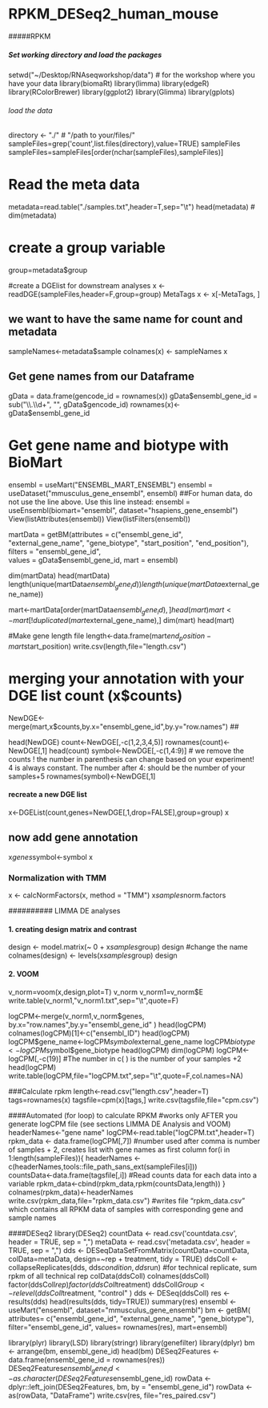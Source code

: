 # RPKM_DESeq2_human_mouse
#####RPKM
##### Set working directory and load the packages

setwd("~/Desktop/RNAseqworkshop/data") # for the workshop where you have your data
library(biomaRt)
library(limma)
library(edgeR)
library(RColorBrewer)
library(ggplot2)
library(Glimma)
library(gplots)

###### load the data
directory <- "./" # "/path to your/files/"
sampleFiles=grep('count',list.files(directory),value=TRUE)
sampleFiles	
sampleFiles=sampleFiles[order(nchar(sampleFiles),sampleFiles)]

# Read the meta data
metadata=read.table("./samples.txt",header=T,sep="\t")
head(metadata) # 
dim(metadata)

# create a group variable
group=metadata$group

#create a DGElist for downstream analyses
x <- readDGE(sampleFiles,header=F,group=group)
MetaTags
x <- x[-MetaTags, ]

## we want to have the same name for count and metadata
sampleNames<-metadata$sample
colnames(x) <- sampleNames
x

## Get gene names from our Dataframe
gData = data.frame(gencode_id = rownames(x))
gData$ensembl_gene_id = sub("\\.\\d+", "", gData$gencode_id)
rownames(x)<-gData$ensembl_gene_id 

# Get gene name and biotype with BioMart
ensembl = useMart("ENSEMBL_MART_ENSEMBL")
ensembl = useDataset("mmusculus_gene_ensembl", ensembl) 
##For human data, do not use the line above. Use this line instead: ensembl = useEnsembl(biomart="ensembl", dataset="hsapiens_gene_ensembl")
View(listAttributes(ensembl))
View(listFilters(ensembl))

martData = getBM(attributes = c("ensembl_gene_id", 	"external_gene_name", "gene_biotype", "start_position", "end_position"),
                 filters = "ensembl_gene_id",		
                 values = gData$ensembl_gene_id,
                 mart  = ensembl)

dim(martData)
head(martData)
length(unique(martData$ensembl_gene_id))
length(unique(martData$external_gene_name))

mart<-martData[order(martData$ensembl_gene_id),]  
head(mart)
mart <- mart[!duplicated(mart$external_gene_name),]
dim(mart)
head(mart)

#Make gene length file
length<-data.frame(mart$end_position - mart$start_position)
write.csv(length,file="length.csv")

# merging your annotation with your DGE list count (x$counts)
NewDGE<-merge(mart,x$counts,by.x="ensembl_gene_id",by.y="row.names") ##

head(NewDGE)
count<-NewDGE[,-c(1,2,3,4,5)] 
rownames(count)<-NewDGE[,1]
head(count)
symbol<-NewDGE[,-c(1,4:9)] # we remove the counts ! the number in parenthesis can change based on your experiment! 4 is always constant. The number after 4: should be the number of your samples+5
rownames(symbol)<-NewDGE[,1]


#### recreate a new DGE list 
x<-DGEList(count,genes=NewDGE[,1,drop=FALSE],group=group)
x 
## now add gene annotation
x$genes$symbol<-symbol
x

### Normalization with TMM
x <- calcNormFactors(x, method = "TMM")
x$samples$norm.factors


########## LIMMA DE analyses
#### 1. creating design matrix and contrast

design <- model.matrix(~ 0 + x$samples$group)
design
#change the name
colnames(design) <- levels(x$samples$group)
design

#### 2. VOOM
v_norm=voom(x,design,plot=T)
v_norm
v_norm1=v_norm$E
write.table(v_norm1,"v_norm1.txt",sep="\t",quote=F)

logCPM<-merge(v_norm1,v_norm$genes, by.x="row.names",by.y="ensembl_gene_id" )
head(logCPM) 
colnames(logCPM)[1]<-c("ensembl_ID")
head(logCPM)
logCPM$gene_name<-logCPM$symbol$external_gene_name
logCPM$biotype<-logCPM$symbol$gene_biotype
head(logCPM)
dim(logCPM)
logCPM<-logCPM[,-c(19)] #The number in c( ) is the number of your samples +2 
head(logCPM)
write.table(logCPM,file="logCPM.txt",sep="\t",quote=F,col.names=NA)

###Calculate rpkm
length<-read.csv("length.csv",header=T) 
tags=rownames(x)
tagsfile=cpm(x)[tags,]
write.csv(tagsfile,file="cpm.csv")

####Automated (for loop) to calculate RPKM
#works only AFTER you generate logCPM file (see sections LIMMA DE Analysis and VOOM)
headerNames<-"gene name" 
logCPM<-read.table("logCPM.txt",header=T) 
rpkm_data <- data.frame(logCPM[,7])	#number used after comma is number of samples + 2, creates list with gene names as first column
for(i in 1:length(sampleFiles)){
  headerNames <- c(headerNames,tools::file_path_sans_ext(sampleFiles[i]))  
  countsData<-data.frame(tagsfile[,i]) #Read counts data for each data into a variable
  rpkm_data<-cbind(rpkm_data,rpkm(countsData,length)) 
}
colnames(rpkm_data)<-headerNames 
write.csv(rpkm_data,file="rpkm_data.csv") #writes file “rpkm_data.csv” which contains all RPKM data of samples with corresponding gene and sample names

####DESeq2
library(DESeq2)
countData <- read.csv('countdata.csv', header = TRUE, sep = ",")
metaData <- read.csv('metadata.csv', header = TRUE, sep = ",")
dds <- DESeqDataSetFromMatrix(countData=countData, 
                              colData=metaData, 
                              design=~rep + treatment, tidy = TRUE)
ddsColl <- collapseReplicates(dds, dds$condition, dds$run) #for technical replicate, sum rpkm of all technical rep
colData(ddsColl)
colnames(ddsColl)
factor(ddsColl$rep)
factor(ddsColl$treatment)
ddsColl$Group <- relevel( ddsColl$treatment, "control" )
dds <- DESeq(ddsColl)
res <- results(dds)
head(results(dds, tidy=TRUE))
summary(res)
ensembl <- useMart("ensembl", dataset="mmusculus_gene_ensembl")
bm <- getBM(
  attributes=
    c("ensembl_gene_id", "external_gene_name", "gene_biotype"),
  filter="ensembl_gene_id",
  values= rownames(res),
  mart=ensembl)

library(plyr)
library(LSD)
library(stringr)
library(genefilter)
library(dplyr)
bm <- arrange(bm, ensembl_gene_id)
head(bm)
DESeq2Features <- data.frame(ensembl_gene_id = rownames(res))
DESeq2Features$ensembl_gene_id <- as.character(DESeq2Features$ensembl_gene_id)
rowData <- dplyr::left_join(DESeq2Features, bm, by = "ensembl_gene_id")
rowData <- as(rowData, "DataFrame")
write.csv(res, file="res_paired.csv")

